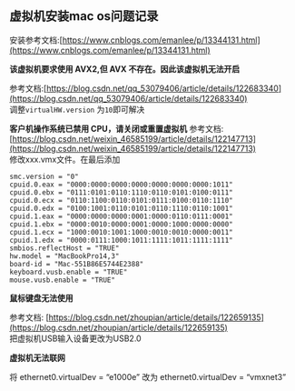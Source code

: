 虚拟机安装mac os问题记录
------------------------------------------------------------------------------------------

安装参考文档:[https://www.cnblogs.com/emanlee/p/13344131.html](https://www.cnblogs.com/emanlee/p/13344131.html)

**该虚拟机要求使用 AVX2,但 AVX 不存在。因此该虚拟机无法开启**

参考文档:[https://blog.csdn.net/qq_53079406/article/details/122683340](https://blog.csdn.net/qq_53079406/article/details/122683340)<br>
调整`virtualHW.version` 为`10`即可解决

**客户机操作系统已禁用 CPU，请关闭或重置虚拟机**
参考文档:[https://blog.csdn.net/weixin_46585199/article/details/122147713](https://blog.csdn.net/weixin_46585199/article/details/122147713) <br>
修改xxx.vmx文件。在最后添加
````
smc.version = "0"
cpuid.0.eax = "0000:0000:0000:0000:0000:0000:0000:1011"
cpuid.0.ebx = "0111:0101:0110:1110:0110:0101:0100:0111"
cpuid.0.ecx = "0110:1100:0110:0101:0111:0100:0110:1110"
cpuid.0.edx = "0100:1001:0110:0101:0110:1110:0110:1001"
cpuid.1.eax = "0000:0000:0000:0001:0000:0110:0111:0001"
cpuid.1.ebx = "0000:0010:0000:0001:0000:1000:0000:0000"
cpuid.1.ecx = "1000:0010:1001:1000:0010:0010:0000:0011"
cpuid.1.edx = "0000:0111:1000:1011:1111:1011:1111:1111"
smbios.reflectHost = "TRUE"
hw.model = "MacBookPro14,3"
board-id = "Mac-551B86E5744E2388"
keyboard.vusb.enable = "TRUE"
mouse.vusb.enable = "TRUE"
````

**鼠标键盘无法使用**

参考文档: [https://blog.csdn.net/zhoupian/article/details/122659135](https://blog.csdn.net/zhoupian/article/details/122659135)<br>
把虚拟机USB输入设备更改为USB2.0

**虚拟机无法联网**

将 ethernet0.virtualDev = “e1000e”
改为 ethernet0.virtualDev = “vmxnet3”